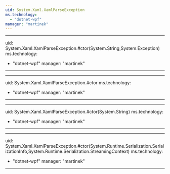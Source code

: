 ```yaml
---
uid: System.Xaml.XamlParseException
ms.technology: 
  - "dotnet-wpf"
manager: "martinek"
---
```


---
uid: System.Xaml.XamlParseException.#ctor(System.String,System.Exception)
ms.technology: 
  - "dotnet-wpf"
manager: "martinek"
---

---
uid: System.Xaml.XamlParseException.#ctor
ms.technology: 
  - "dotnet-wpf"
manager: "martinek"
---

---
uid: System.Xaml.XamlParseException.#ctor(System.String)
ms.technology: 
  - "dotnet-wpf"
manager: "martinek"
---

---
uid: System.Xaml.XamlParseException.#ctor(System.Runtime.Serialization.SerializationInfo,System.Runtime.Serialization.StreamingContext)
ms.technology: 
  - "dotnet-wpf"
manager: "martinek"
---
